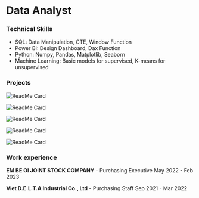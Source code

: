 # Data Analyst
### Technical Skills
- SQL:  Data Manipulation, CTE, Window Function
- Power BI: Design Dashboard, Dax Function
- Python: Numpy, Pandas, Matplotlib, Seaborn
- Machine Learning: Basic models for supervised, K-means for unsupervised

### Projects
![ReadMe Card](https://github-readme-stats.vercel.app/api/pin/?username=TAQUOCANH&repo=PBI_RFM_ANALYSIS)

![ReadMe Card](https://github-readme-stats.vercel.app/api/pin/?username=TAQUOCANH&repo=Python_Customer_Churn_Classification_Models)

![ReadMe Card](https://github-readme-stats.vercel.app/api/pin/?username=TAQUOCANH&repo=SQL_E-Commerce_Dataset)

![ReadMe Card](https://github-readme-stats.vercel.app/api/pin/?username=TAQUOCANH&repo=SQL-PBI_Bank_Loan_Data_Analysis)

![ReadMe Card](https://github-readme-stats.vercel.app/api/pin/?username=TAQUOCANH&repo=SQL_Bicycle_Manufacturer)


### Work experience
**EM BE OI JOINT STOCK COMPANY** -  Purchasing Executive	May 2022 - Feb 2023

**Viet D.E.L.T.A Industrial Co., Ltd** - Purchasing Staff	Sep 2021 - Mar 2022

